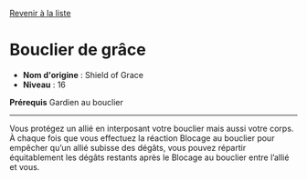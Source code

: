 [Revenir à la liste](..)

# Bouclier de grâce

 * **Nom d'origine** : Shield of Grace
 * **Niveau** : 16


<p><strong>Prérequis</strong> Gardien au bouclier</p>
<hr>
<p>Vous protégez un allié en interposant votre bouclier mais aussi votre corps. À chaque fois que vous effectuez la réaction Blocage au bouclier pour empêcher qu’un allié subisse des dégâts, vous pouvez répartir équitablement les dégâts restants après le Blocage au bouclier entre l’allié et vous.</p>